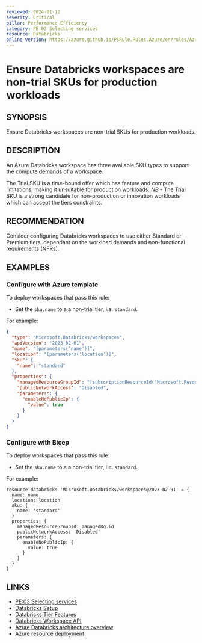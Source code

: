```yaml
---
reviewed: 2024-01-12
severity: Critical
pillar: Performance Efficiency
category: PE:03 Selecting services
resource: Databricks
online version: https://azure.github.io/PSRule.Rules.Azure/en/rules/Azure.Databricks.SKU/
---
```


# Ensure Databricks workspaces are non-trial SKUs for production workloads

## SYNOPSIS

Ensure Databricks workspaces are non-trial SKUs for production workloads.

## DESCRIPTION

An Azure Databricks workspace has three available SKU types to support the compute demands of a workspace.

The Trial SKU is a time-bound offer which has feature and compute limitations, making it unsuitable for production workloads.
*NB* - The Trial SKU is a strong candidate for non-production or innovation workloads which can accept the tiers constraints.

## RECOMMENDATION

Consider configuring Databricks workspaces to use either Standard or Premium tiers,
dependant on the workload demands and non-functional requirements (NFRs).

## EXAMPLES

### Configure with Azure template

To deploy workspaces that pass this rule:

- Set the `sku.name` to a a non-trial tier, i.e. `standard`.

For example:

```json
{
  "type": "Microsoft.Databricks/workspaces",
  "apiVersion": "2023-02-01",
  "name": "[parameters('name')]",
  "location": "[parameters('location')]",
  "sku": {
    "name": "standard"
  },
  "properties": {
    "managedResourceGroupId": "[subscriptionResourceId('Microsoft.Resources/resourceGroups', 'example-mg')]",
    "publicNetworkAccess": "Disabled",
    "parameters": {
      "enableNoPublicIp": {
        "value": true
      }
    }
  }
}
```

### Configure with Bicep

To deploy workspaces that pass this rule:

- Set the `sku.name` to a a non-trial tier, i.e. `standard`.

For example:

```bicep
resource databricks 'Microsoft.Databricks/workspaces@2023-02-01' = {
  name: name
  location: location
  sku: {
    name: 'standard'
  }
  properties: {
    managedResourceGroupId: managedRg.id
    publicNetworkAccess: 'Disabled'
    parameters: {
      enableNoPublicIp: {
        value: true
      }
    }
  }
}
```

## LINKS

- [PE:03 Selecting services](https://learn.microsoft.com/azure/well-architected/performance-efficiency/select-services)
- [Databricks Setup](https://learn.microsoft.com/azure/databricks/getting-started)
- [Databricks Tier Features](https://azure.microsoft.com/pricing/details/databricks)
- [Databricks Workspace API](https://learn.microsoft.com/azure/templates/Microsoft.Databricks/workspaces)
- [Azure Databricks architecture overview](https://learn.microsoft.com/azure/databricks/getting-started/overview)
- [Azure resource deployment](https://learn.microsoft.com/azure/templates/microsoft.databricks/workspaces)
